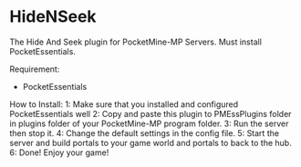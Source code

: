 HideNSeek
=========

The Hide And Seek plugin for PocketMine-MP Servers. Must install PocketEssentials. 

Requirement: 
* PocketEssentials

How to Install: 
1: Make sure that you installed and configured PocketEssentials well
2: Copy and paste this plugin to PMEssPlugins folder in plugins folder of your PocketMine-MP program folder. 
3: Run the server then stop it. 
4: Change the default settings in the config file. 
5: Start the server and build portals to your game world and portals to back to the hub. 
6: Done! Enjoy your game! 
